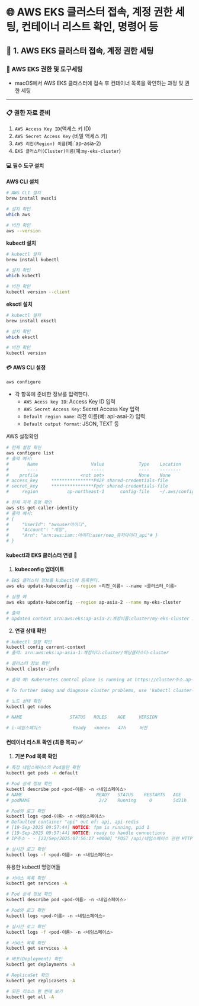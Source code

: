 # 🌐 AWS EKS 클러스터 접속, 계정 권한 세팅, 컨테이너 리스트 확인, 명령어 등

## 🎯 1. AWS EKS 클러스터 접속, 계정 권한 세팅

### 🎯 AWS EKS 권한 및 도구세팅

- macOS에서 AWS EKS 클러스터에 접속 후 컨테이너 목록을 확인하는 과정 및 권한 세팅

---

### 📋 권한 자료 준비

1. `AWS Access Key ID`(액세스 키 ID)
2. `AWS Secret Access Key` (비밀 액세스 키)
3. `AWS 리전(Region) 이름`(예:`ap-asia-2)
4. `EKS 클러스터(Cluster)이름`(예:`my-eks-cluster`)

#### 💻 필수 도구 설치

**AWS CLI 설치**

```bash
# AWS CLI 설치
brew install awscli

# 설치 확인
which aws

# 버전 확인
aws --version
```

**kubectl 설치**

```bash
# kubectl 설치
brew install kubectl

# 설치 확인
which kubectl

# 버전 확인
kubectl version --client
```

**eksctl 설치**

```bash
# kubectl 설치
brew install eksctl

# 설치 확인
which eksctl

# 버전 확인
kubectl version
```

#### 💳 AWS CLI 설정

```bash
aws configure
```

- 각 항목에 준비한 정보를 입력한다.
  - `AWS Acess key ID`: Access Key ID 입력
  - `AWS Secret Access Key`: Secret Access Key 입력
  - `Default region name`: 리전 이름(예: api-asai-2) 입력
  - `Default output format`: JSON, TEXT 등

AWS 설정확인

```bash
# 현재 설정 확인
aws configure list
# 출력 예시:
#       Name                    Value             Type    Location
#       ----                    -----             ----    --------
#    profile                <not set>             None    None
# access_key     ****************P42P shared-credentials-file
# secret_key     ****************Fpdr shared-credentials-file
#     region           ap-northeast-1      config-file    ~/.aws/config

# 현재 자격 증명 확인
aws sts get-caller-identity
# 출력 예시:
# {
#     "UserId": "awsuser아이디",
#     "Account": "계정",
#     "Arn": "arn:aws:iam::아이디:user/neo_유저아이디_api"# }
# }
```

#### kubectl과 EKS 클러스터 연결 📍

1. **kubeconfig 업데이트**

```bash
# EKS 클러스터 정보를 kubectl에 등록한다.
aws eks update-kubeconfig --region <리전_이름> --name <클러스터_이름>

# 실행 예
aws eks update-kubeconfig --region ap-asia-2 --name my-eks-cluster

# 출력
# Updated context arn:aws:eks:ap-asia-2:계정이름:cluster/my-eks-cluster in /Users/kimyohan/.kube/config
```

2. **연결 상태 확인**

```bash
# kubectl 설정 확인
kubectl config current-context
# 출력: arn:aws:eks:ap-asia-1:계정아디:cluster/해당클러스터-cluster

# 클러스터 정보 확인
kubectl cluster-info

# 출력 예: Kubernetes control plane is running at https://cluster주소.ap-asia-1.eks.amazonaws.com

# To further debug and diagnose cluster problems, use 'kubectl cluster-info dump'.

# 노드 상태 확인
kubectl get nodes

# NAME                  STATUS   ROLES    AGE     VERSION

# i-네임스페이스            Ready   <none>   47h     버전
```

#### 컨테이너 리스트 확인 (최종 목표) ✅

1. **기본 Pod 목록 확인**

```bash
# 특정 네임스페이스의 Pod들만 확인
kubectl get pods -n default

# Pod 상세 정보 확인
kubectl describe pod <pod-이름> -n <네임스페이스>
# NAME                            READY   STATUS    RESTARTS   AGE
# podNAME                          2/2    Running     0        5d21h

# Pod의 로그 확인
kubectl logs <pod-이름> -n <네임스페이스>
# Defaulted container "api" out of: api, api-redis
# [19-Sep-2025 09:57:44] NOTICE: fpm is running, pid 1
# [19-Sep-2025 09:57:44] NOTICE: ready to handle connections
# IP주소 - - [22/Sep/2025:07:56:17 +0000] "POST /api/네임스페이스 관련 HTTP/1.1" 200 247 "-" "-"

# 실시간 로그 확인
kubectl logs -f <pod-이름> -n <네임스페이스>
```

유용한 kubectl 명령어들

```bash
# 서비스 목록 확인
kubectl get services -A

# Pod 상세 정보 확인
kubectl describe pod <pod-이름> -n <네임스페이스>

# Pod의 로그 확인
kubectl logs <pod-이름> -n <네임스페이스>

# 실시간 로그 확인
kubectl logs -f <pod-이름> -n <네임스페이스>

# 서비스 목록 확인
kubectl get services -A

# 배포(Deployment) 확인
kubectl get deployments -A

# ReplicaSet 확인
kubectl get replicasets -A

# 모든 리소스 한 번에 보기
kubectl get all -A
```
